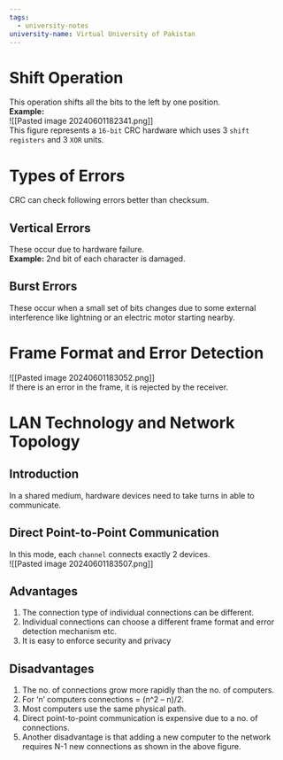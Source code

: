 ```yaml
---
tags:
  - university-notes
university-name: Virtual University of Pakistan
---
```


# Shift Operation
This operation shifts all the bits to the left by one position.  
**Example:**  
![[Pasted image 20240601182341.png]]  
This figure represents a `16-bit` CRC hardware which uses 3 `shift registers` and 3 `XOR` units.

# Types of Errors
CRC can check following errors better than checksum.

## Vertical Errors
These occur due to hardware failure.  
**Example:** 2nd bit of each character is damaged.

## Burst Errors
These occur when a small set of bits changes due to some external interference like lightning or an electric motor starting nearby.

# Frame Format and Error Detection
![[Pasted image 20240601183052.png]]  
If there is an error in the frame, it is rejected by the receiver.

# LAN Technology and Network Topology
## Introduction
In a shared medium, hardware devices need to take turns in able to communicate.

## Direct Point-to-Point Communication
In this mode, each `channel` connects exactly 2 devices.  
![[Pasted image 20240601183507.png]]

## Advantages
1. The connection type of individual connections can be different. 
2. Individual connections can choose a different frame format and error detection mechanism etc. 
3. It is easy to enforce security and privacy

## Disadvantages
1. The no. of connections grow more rapidly than the no. of computers.  
2. For ‘n’ computers connections = (n^2 – n)/2.  
3. Most computers use the same physical path.  
4. Direct point-to-point communication is expensive due to a no. of connections.  
5. Another disadvantage is that adding a new computer to the network requires N-1 new connections as shown in the above figure.
